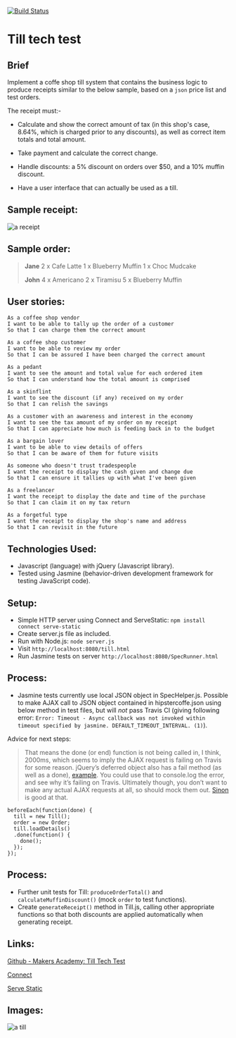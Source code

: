 [![Build Status](https://travis-ci.org/andygout/till_tech_test.png)](https://travis-ci.org/andygout/till_tech_test)


Till tech test
==============


Brief
-------

Implement a coffe shop till system that contains the business logic to produce receipts similar to the below sample, based on a `json` price list and test orders.

The receipt must:-

- Calculate and show the correct amount of tax (in this shop's case, 8.64%, which is charged prior to any discounts), as well as correct item totals and total amount.

- Take payment and calculate the correct change.

- Handle discounts: a 5% discount on orders over $50, and a 10% muffin discount.

- Have a user interface that can actually be used as a till.


Sample receipt:
-------

![a receipt](/images/receipt.jpg)


Sample order:
-------

> **Jane**
> 2 x Cafe Latte
> 1 x Blueberry Muffin
> 1 x Choc Mudcake
>
> **John**
> 4 x Americano
> 2 x Tiramisu
> 5 x Blueberry Muffin


User stories:
-------

```
As a coffee shop vendor
I want to be able to tally up the order of a customer
So that I can charge them the correct amount

As a coffee shop customer
I want to be able to review my order
So that I can be assured I have been charged the correct amount

As a pedant
I want to see the amount and total value for each ordered item
So that I can understand how the total amount is comprised

As a skinflint
I want to see the discount (if any) received on my order
So that I can relish the savings

As a customer with an awareness and interest in the economy
I want to see the tax amount of my order on my receipt
So that I can appreciate how much is feeding back in to the budget

As a bargain lover
I want to be able to view details of offers
So that I can be aware of them for future visits

As someone who doesn't trust tradespeople
I want the receipt to display the cash given and change due
So that I can ensure it tallies up with what I've been given

As a freelancer
I want the receipt to display the date and time of the purchase
So that I can claim it on my tax return

As a forgetful type
I want the receipt to display the shop's name and address
So that I can revisit in the future
```


Technologies Used:
-------

- Javascript (language) with jQuery (Javascript library).
- Tested using Jasmine (behavior-driven development framework for testing JavaScript code).


Setup:
-------

- Simple HTTP server using Connect and ServeStatic: `npm install connect serve-static`
- Create server.js file as included.
- Run with Node.js: `node server.js`
- Visit `http://localhost:8080/till.html`
- Run Jasmine tests on server `http://localhost:8080/SpecRunner.html`


Process:
-------

- Jasmine tests currently use local JSON object in SpecHelper.js. Possible to make AJAX call to JSON object contained in hipstercoffe.json using below method in test files, but will *not* pass Travis CI (giving following error: `Error: Timeout - Async callback was not invoked within timeout specified by jasmine. DEFAULT_TIMEOUT_INTERVAL. (1)`).

Advice for next steps:
> That means the done (or end) function is not being called in, I think, 2000ms, which seems to imply the AJAX request is failing on Travis for some reason. jQuery’s deferred object also has a fail method (as well as a done), [example](https://api.jquery.com/deferred.fail/). You could use that to console.log the error, and see why it’s failing on Travis. Ultimately though, you don’t want to make any actual AJAX requests at all, so should mock them out. [Sinon](http://sinonjs.org/docs/#server_example) is good at that.

```
beforeEach(function(done) {
  till = new Till();
  order = new Order;
  till.loadDetails()
  .done(function() {
    done();
  });
});

```


Process:
-------

- Further unit tests for Till: `produceOrderTotal()` and `calculateMuffinDiscount()` (mock `order` to test functions).
- Create `generateReceipt()` method in Till.js, calling other appropriate functions so that both discounts are applied automatically when generating receipt.


Links:
-------

[Github - Makers Academy: Till Tech Test](https://github.com/makersacademy/till_tech_test)

[Connect](https://www.npmjs.com/package/connect)

[Serve Static](https://github.com/expressjs/serve-static)


Images:
-------

![a till](/images/till.jpg)